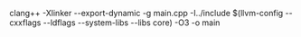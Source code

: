 clang++ -Xlinker --export-dynamic -g main.cpp -I../include $(llvm-config --cxxflags --ldflags --system-libs --libs core) -O3 -o main
